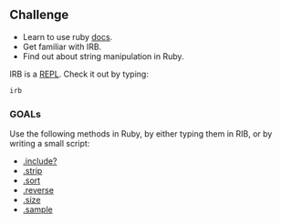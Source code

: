 ## Challenge
- Learn to use ruby [docs](http://ruby-doc.org/).
- Get familiar with IRB.
- Find out about string manipulation in Ruby.

IRB is a [REPL](http://en.wikipedia.org/wiki/Read%E2%80%93eval%E2%80%93print_loop). Check it out by typing:

```bash
irb
```

### GOALs
Use the following methods in Ruby, by either typing them in RIB, or by writing a small script:
- [.include?](https://ruby-doc.org/core-2.2.0/Array.html#method-i-include-3F)
- [.strip](https://ruby-doc.org/core-2.2.0/String.html#method-i-strip)
- [.sort](https://ruby-doc.org/core-2.2.0/Array.html#method-i-sort)
- [.reverse](https://ruby-doc.org/core-2.2.0/Array.html#method-i-reverse)
- [.size](https://ruby-doc.org/core-2.2.0/Array.html#method-i-size)
- [.sample](https://ruby-doc.org/core-2.2.0/Array.html#method-i-sample)

